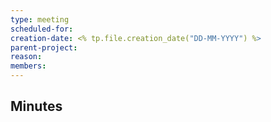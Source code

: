 ```yaml
---
type: meeting
scheduled-for: 
creation-date: <% tp.file.creation_date("DD-MM-YYYY") %>
parent-project:
reason: 
members: 
---
```


## Minutes
